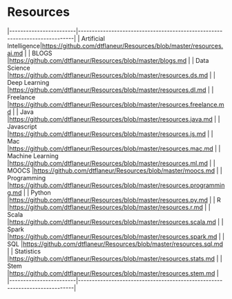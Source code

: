 # Resources

|------------------------|----------------------------------------------------------------------------|
| Artificial Intelligence|https://github.com/dtflaneur/Resources/blob/master/resources.ai.md          |
| BLOGS                  |https://github.com/dtflaneur/Resources/blob/master/blogs.md                 |
| Data Science           |https://github.com/dtflaneur/Resources/blob/master/resources.ds.md          |
| Deep Learning          |https://github.com/dtflaneur/Resources/blob/master/resources.dl.md          |
| Freelance              |https://github.com/dtflaneur/Resources/blob/master/resources.freelance.md   |
| Java                   |https://github.com/dtflaneur/Resources/blob/master/resources.java.md        |
| Javascript             |https://github.com/dtflaneur/Resources/blob/master/resources.js.md          |
| Mac                    |https://github.com/dtflaneur/Resources/blob/master/resources.mac.md         |
| Machine Learning       |https://github.com/dtflaneur/Resources/blob/master/resources.ml.md          |
| MOOCS                  |https://github.com/dtflaneur/Resources/blob/master/moocs.md                 |
| Programming            |https://github.com/dtflaneur/Resources/blob/master/resources.programming.md |
| Python                 |https://github.com/dtflaneur/Resources/blob/master/resources.py.md          |
| R                      |https://github.com/dtflaneur/Resources/blob/master/resources.r.md           |
| Scala                  |https://github.com/dtflaneur/Resources/blob/master/resources.scala.md       |
| Spark                  |https://github.com/dtflaneur/Resources/blob/master/resources.spark.md       |
| SQL                    |https://github.com/dtflaneur/Resources/blob/master/resources.sql.md         |
| Statistics             |https://github.com/dtflaneur/Resources/blob/master/resources.stats.md       |
| Stem                   |https://github.com/dtflaneur/Resources/blob/master/resources.stem.md        |
|------------------------|----------------------------------------------------------------------------|
